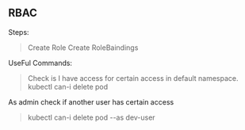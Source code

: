 
## RBAC 

Steps:
 > Create Role
 > Create RoleBaindings

UseFul Commands:
> Check is I have access for certain access in default namespace.
> kubectl can-i delete pod

As admin check if another user has certain access
> kubectl can-i delete pod --as dev-user
